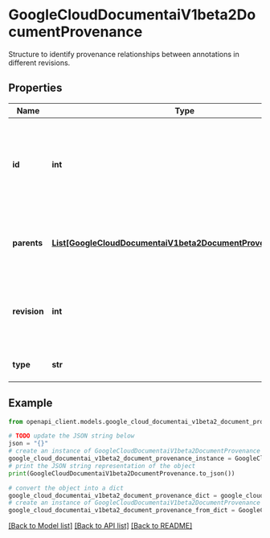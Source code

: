 # GoogleCloudDocumentaiV1beta2DocumentProvenance

Structure to identify provenance relationships between annotations in different revisions.

## Properties

Name | Type | Description | Notes
------------ | ------------- | ------------- | -------------
**id** | **int** | The Id of this operation. Needs to be unique within the scope of the revision. | [optional] 
**parents** | [**List[GoogleCloudDocumentaiV1beta2DocumentProvenanceParent]**](GoogleCloudDocumentaiV1beta2DocumentProvenanceParent.md) | References to the original elements that are replaced. | [optional] 
**revision** | **int** | The index of the revision that produced this element. | [optional] 
**type** | **str** | The type of provenance operation. | [optional] 

## Example

```python
from openapi_client.models.google_cloud_documentai_v1beta2_document_provenance import GoogleCloudDocumentaiV1beta2DocumentProvenance

# TODO update the JSON string below
json = "{}"
# create an instance of GoogleCloudDocumentaiV1beta2DocumentProvenance from a JSON string
google_cloud_documentai_v1beta2_document_provenance_instance = GoogleCloudDocumentaiV1beta2DocumentProvenance.from_json(json)
# print the JSON string representation of the object
print(GoogleCloudDocumentaiV1beta2DocumentProvenance.to_json())

# convert the object into a dict
google_cloud_documentai_v1beta2_document_provenance_dict = google_cloud_documentai_v1beta2_document_provenance_instance.to_dict()
# create an instance of GoogleCloudDocumentaiV1beta2DocumentProvenance from a dict
google_cloud_documentai_v1beta2_document_provenance_from_dict = GoogleCloudDocumentaiV1beta2DocumentProvenance.from_dict(google_cloud_documentai_v1beta2_document_provenance_dict)
```
[[Back to Model list]](../README.md#documentation-for-models) [[Back to API list]](../README.md#documentation-for-api-endpoints) [[Back to README]](../README.md)


